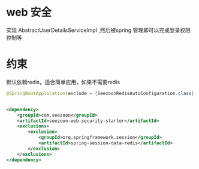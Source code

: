 # web 安全

实现 AbstractUserDetailsServiceImpl ,然后被spring 管理即可以完成登录权限控制等

# 约束

默认依赖redis，适合简单应用，如果不需要redis

```java
@SpringBootApplication(exclude = {SeezoonRedisAutoConfiguration.class}
```

```xml

<dependency>
    <groupId>com.seezoon</groupId>
    <artifactId>seezoon-web-security-starter</artifactId>
    <exclusions>
        <exclusion>
            <groupId>org.springframework.session</groupId>
            <artifactId>spring-session-data-redis</artifactId>
        </exclusion>
    </exclusions>
</dependency>

```